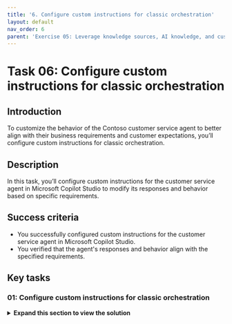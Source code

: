 ```yaml
---
title: '6. Configure custom instructions for classic orchestration'
layout: default
nav_order: 6
parent: 'Exercise 05: Leverage knowledge sources, AI knowledge, and custom instructions'
---
```


# Task 06: Configure custom instructions for classic orchestration

## Introduction

To customize the behavior of the Contoso customer service agent to better align with their business requirements and customer expectations, you’ll configure custom instructions for classic orchestration.

## Description

In this task, you’ll configure custom instructions for the customer service agent in Microsoft Copilot Studio to modify its responses and behavior based on specific requirements.

## Success criteria

-   You successfully configured custom instructions for the customer service agent in Microsoft Copilot Studio.
-   You verified that the agent's responses and behavior align with the specified requirements.


## Key tasks

### 01: Configure custom instructions for classic orchestration

<details markdown="block"> 
  <summary><strong>Expand this section to view the solution</strong></summary> 

When **Classic** orchestration is enabled for intent recognition, instructions need to be set at the **Create generative answers** node level, typically in the **Conversational boosting** system topic (as this node can be added anywhere).

1. Select **Topics** on the top bar.

1. Select the **System** topics filter near the upper-left corner, then select the **Conversational boosting** topic.

	![mfj3xxl2.jpg](../../media/mfj3xxl2.jpg)

1. On the **Create generative answers** node, select the ellipsis in the upper-right corner, then select **Properties**.

	![svnf5kqw.jpg](../../media/svnf5kqw.jpg)

1. In the text box below the **Content moderation level**, enter the following:

	```
	Talk like a pirate and use pirate expressions.
	Use emojis in your responses.
	Answer in less than 50 words.
	```

    ![r9e3wpg8.jpg](../../media/r9e3wpg8.jpg)

1. Select **Save** in the upper-right part of the canvas to save the topic.

1. Select the refresh icon in the upper-right corner of the **Test your agent** pane to start a new conversation.

1. Test it by asking a question that doesn't match an existing topic. 

	`What is Microsoft Copilot Studio?`

	![1zl7iti0.jpg](../../media/1zl7iti0.jpg)

</details>